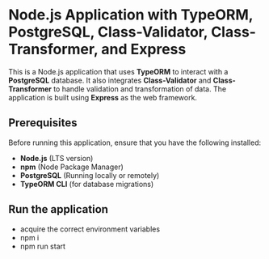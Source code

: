 # Node.js Application with TypeORM, PostgreSQL, Class-Validator, Class-Transformer, and Express

This is a Node.js application that uses **TypeORM** to interact with a **PostgreSQL** database. It also integrates **Class-Validator** and **Class-Transformer** to handle validation and transformation of data. The application is built using **Express** as the web framework.

## Prerequisites

Before running this application, ensure that you have the following installed:

- **Node.js** (LTS version)
- **npm** (Node Package Manager)
- **PostgreSQL** (Running locally or remotely)
- **TypeORM CLI** (for database migrations)

## Run the application

- acquire the correct environment variables
- npm i
- npm run start
